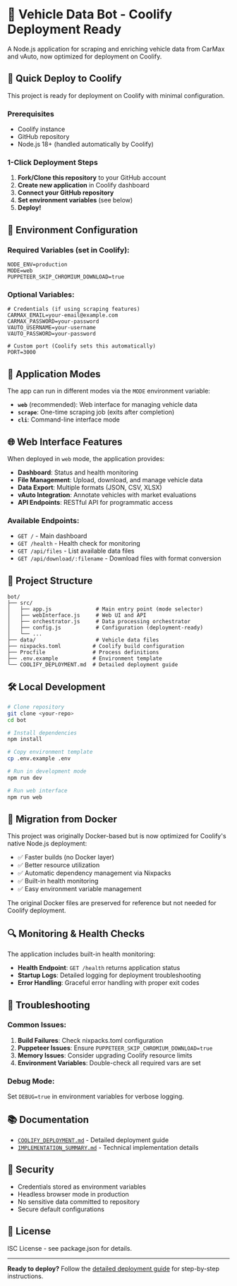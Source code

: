# 🚗 Vehicle Data Bot - Coolify Deployment Ready

A Node.js application for scraping and enriching vehicle data from CarMax and vAuto, now optimized for deployment on Coolify.

## 🚀 Quick Deploy to Coolify

This project is ready for deployment on Coolify with minimal configuration.

### Prerequisites
- Coolify instance
- GitHub repository
- Node.js 18+ (handled automatically by Coolify)

### 1-Click Deployment Steps

1. **Fork/Clone this repository** to your GitHub account
2. **Create new application** in Coolify dashboard
3. **Connect your GitHub repository**
4. **Set environment variables** (see below)
5. **Deploy!**

## 🔧 Environment Configuration

### Required Variables (set in Coolify):
```env
NODE_ENV=production
MODE=web
PUPPETEER_SKIP_CHROMIUM_DOWNLOAD=true
```

### Optional Variables:
```env
# Credentials (if using scraping features)
CARMAX_EMAIL=your-email@example.com
CARMAX_PASSWORD=your-password
VAUTO_USERNAME=your-username
VAUTO_PASSWORD=your-password

# Custom port (Coolify sets this automatically)
PORT=3000
```

## 🎯 Application Modes

The app can run in different modes via the `MODE` environment variable:

- **`web`** (recommended): Web interface for managing vehicle data
- **`scrape`**: One-time scraping job (exits after completion)  
- **`cli`**: Command-line interface mode

## 🌐 Web Interface Features

When deployed in `web` mode, the application provides:

- **Dashboard**: Status and health monitoring
- **File Management**: Upload, download, and manage vehicle data
- **Data Export**: Multiple formats (JSON, CSV, XLSX)
- **vAuto Integration**: Annotate vehicles with market evaluations
- **API Endpoints**: RESTful API for programmatic access

### Available Endpoints:
- `GET /` - Main dashboard
- `GET /health` - Health check for monitoring
- `GET /api/files` - List available data files
- `GET /api/download/:filename` - Download files with format conversion

## 📁 Project Structure

```
bot/
├── src/
│   ├── app.js              # Main entry point (mode selector)
│   ├── webInterface.js     # Web UI and API
│   ├── orchestrator.js     # Data processing orchestrator
│   ├── config.js           # Configuration (deployment-ready)
│   └── ...
├── data/                   # Vehicle data files
├── nixpacks.toml          # Coolify build configuration
├── Procfile               # Process definitions
├── .env.example           # Environment template
└── COOLIFY_DEPLOYMENT.md  # Detailed deployment guide
```

## 🛠️ Local Development

```bash
# Clone repository
git clone <your-repo>
cd bot

# Install dependencies
npm install

# Copy environment template
cp .env.example .env

# Run in development mode
npm run dev

# Run web interface
npm run web
```

## 🐳 Migration from Docker

This project was originally Docker-based but is now optimized for Coolify's native Node.js deployment:

- ✅ Faster builds (no Docker layer)
- ✅ Better resource utilization
- ✅ Automatic dependency management via Nixpacks
- ✅ Built-in health monitoring
- ✅ Easy environment variable management

The original Docker files are preserved for reference but not needed for Coolify deployment.

## 🔍 Monitoring & Health Checks

The application includes built-in health monitoring:

- **Health Endpoint**: `GET /health` returns application status
- **Startup Logs**: Detailed logging for deployment troubleshooting
- **Error Handling**: Graceful error handling with proper exit codes

## 🚨 Troubleshooting

### Common Issues:

1. **Build Failures**: Check nixpacks.toml configuration
2. **Puppeteer Issues**: Ensure `PUPPETEER_SKIP_CHROMIUM_DOWNLOAD=true`
3. **Memory Issues**: Consider upgrading Coolify resource limits
4. **Environment Variables**: Double-check all required vars are set

### Debug Mode:
Set `DEBUG=true` in environment variables for verbose logging.

## 📚 Documentation

- [`COOLIFY_DEPLOYMENT.md`](./COOLIFY_DEPLOYMENT.md) - Detailed deployment guide
- [`IMPLEMENTATION_SUMMARY.md`](./IMPLEMENTATION_SUMMARY.md) - Technical implementation details

## 🔐 Security

- Credentials stored as environment variables
- Headless browser mode in production
- No sensitive data committed to repository
- Secure default configurations

## 📄 License

ISC License - see package.json for details.

---

**Ready to deploy?** Follow the [detailed deployment guide](./COOLIFY_DEPLOYMENT.md) for step-by-step instructions.
